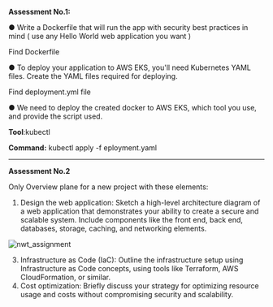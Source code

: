 **Assessment No.1:** 


● Write a Dockerfile that will run the app with security best practices in mind ( use any Hello World web application you want )

Find Dockerfile

● To deploy your application to AWS EKS, you'll need Kubernetes YAML
files. Create the YAML files required for deploying.

Find deployment.yml file

● We need to deploy the created docker to AWS EKS, which tool you use,
and provide the script used.

**Tool**:kubectl  

**Command:** kubectl apply -f eployment.yaml

----------------------------------------------------------------------------------------------------------------------------------------------
**Assessment No.2**


Only Overview plane for a new project with these elements:


1. Design the web application: Sketch a high-level architecture diagram of a
web application that demonstrates your ability to create a secure and
scalable system. Include components like the front end, back end, databases,
storage, caching, and networking elements.


![nwt_assignment](https://github.com/evramawad/nxt-assignment/assets/49963669/fc79a44f-b053-49dc-95d0-bea0888efcd0)


3. Infrastructure as Code (IaC): Outline the infrastructure setup using
Infrastructure as Code concepts, using tools like Terraform, AWS
CloudFormation, or similar.
4. Cost optimization: Briefly discuss your strategy for optimizing resource
usage and costs without compromising security and scalability.
